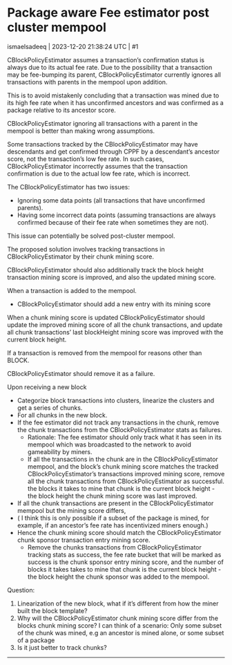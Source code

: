 # Package aware Fee estimator post cluster mempool

ismaelsadeeq | 2023-12-20 21:38:24 UTC | #1

CBlockPolicyEstimator assumes a transaction’s confirmation status is always due to its actual fee rate. Due to the possibility that a transaction may be fee-bumping its parent, CBlockPolicyEstimator currently ignores all transactions with parents in the mempool upon addition.

This is to avoid mistakenly concluding that a transaction was mined due to its high fee rate when it has unconfirmed ancestors and was confirmed as a package relative to its ancestor score.

CBlockPolicyEstimator ignoring all transactions with a parent in the mempool is better than making wrong assumptions.

Some transactions tracked by the CBlockPolicyEstimator may have descendants and get confirmed through CPPF by a descendant’s ancestor score, not the transaction’s low fee rate. In such cases, CBlockPolicyEstimator incorrectly assumes that the transaction confirmation is due to the actual low fee rate, which is incorrect.

The CBlockPolicyEstimator has two issues:

* Ignoring some data points (all transactions that have unconfirmed parents).
* Having some incorrect data points (assuming transactions are always confirmed because of their fee rate when sometimes they are not).

This issue can potentially be solved post-cluster mempool.

The proposed solution involves tracking transactions in CBlockPolicyEstimator by their chunk mining score.

CBlockPolicyEstimator should also additionally track the block height transaction mining score is improved, and also the updated mining score.

When a transaction is added to the mempool.

* CBlockPolicyEstimator should add a new entry with its mining score

When a chunk mining score is updated CBlockPolicyEstimator should update the improved mining score of all the chunk transactions, and update all chunk transactions’ last blockHeight mining score was improved with the current block height.

If a transaction is removed from the mempool for reasons other than BLOCK.

CBlockPolicyEstimator should remove it as a failure.

Upon receiving a new block

* Categorize block transactions into clusters, linearize the clusters and get a series of chunks.
* For all chunks in the new block.
* If the fee estimator did not track any transactions in the chunk, remove the chunk transactions from the CBlockPolicyEstimator stats as failures.
  * Rationale: The fee estimator should only track what it has seen in its mempool which was broadcasted to the network to avoid gameability by miners.
  * If all the transactions in the chunk are in the CBlockPolicyEstimator mempool, and the block’s chunk mining score matches the tracked CBlockPolicyEstimator’s transactions improved mining score, remove all the chunk transactions from CBlockPolicyEstimator as successful. the blocks it takes to mine that chunk is the current block height - the block height the chunk mining score was last improved.
* If all the chunk transactions are present in the CBlockPolicyEstimator mempool but the mining score differs,
* ( I think this is only possible if a subset of the package is mined, for example, if an ancestor’s fee rate has incentivized miners enough.)
* Hence the chunk mining score should match the CBlockPolicyEstimator chunk sponsor transaction entry mining score.
  * Remove the chunks transactions from CBlockPolicyEstimator tracking stats as success, the fee rate bucket that will be marked as success is the chunk sponsor entry mining score, and the number of blocks it takes takes to mine that chunk is the current block height - the block height the chunk sponsor was added to the mempool.

Question:

1. Linearization of the new block, what if it’s different from how the miner built the block template?
2. Why will the CBlockPolicyEstimator chunk mining score differ from the blocks chunk mining score? I can think of a scenario:  Only some subset of the chunk was mined, e.g an ancestor is mined alone, or some subset of a package
3. Is it just better to track chunks?

-------------------------

